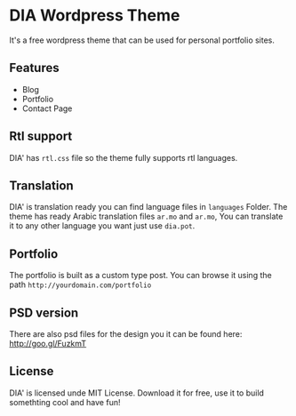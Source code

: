 # DIA Wordpress Theme
It's a free wordpress theme that can be used for personal portfolio sites.

## Features
- Blog
- Portfolio
- Contact Page

## Rtl support
DIA' has `rtl.css` file so the theme fully supports rtl languages.

## Translation
DIA' is translation ready you can find language files in `languages` Folder.
The theme has ready Arabic translation files `ar.mo` and `ar.mo`, You can translate it to any other language you want just use `dia.pot`.

## Portfolio
The portfolio is built as a custom type post. You can browse it using the path `http://yourdomain.com/portfolio`

## PSD version
There are also psd files for the design you it can be found here: http://goo.gl/FuzkmT

## License
DIA' is licensed unde MIT License.
Download it for free, use it to build somethting cool and have fun!
